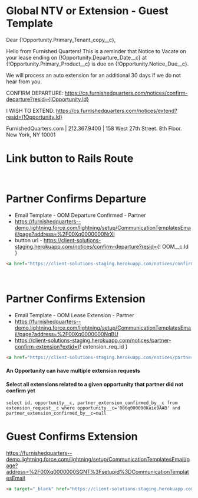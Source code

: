 # Global NTV or Extension - Guest Template

Dear {!Opportunity.Primary_Tenant_copy__c},

Hello from Furnished Quarters! This is a reminder that Notice to Vacate on your lease ending on {!Opportunity.Departure_Date__c} at {!Opportunity.Primary_Product__c} is due on {!Opportunity.Notice_Due__c}.

We will process an auto extension for an additional 30 days if we do not hear from you.


CONFIRM DEPARTURE: https://cs.furnishedquarters.com/notices/confirm-departure?resid={!Opportunity.Id}

I WISH TO EXTEND: https://cs.furnishedquarters.com/notices/extend?resid={!Opportunity.Id}



FurnishedQuarters.com | 212.367.9400 | 158 West 27th Street. 8th Floor. New York, NY 10001



# Link button to Rails Route

<br>

# Partner Confirms Departure
* Email Template - OOM Departure Confirmed - Partner
* https://furnishedquarters--demo.lightning.force.com/lightning/setup/CommunicationTemplatesEmail/page?address=%2F00Xq0000000NrXl
* button url - https://client-solutions-staging.herokuapp.com/notices/confirm-departure?resid={! OOM__c.Id }

```html
<a href="https://client-solutions-staging.herokuapp.com/notices/confirm-departure?resid={!Opportunity.Id}" target="_blank">Confirm Departure</a>
```

<br>

# Partner Confirms Extension
* Email Template - OOM Lease Extension - Partner
* https://furnishedquarters--demo.lightning.force.com/lightning/setup/CommunicationTemplatesEmail/page?address=%2F00Xq0000000NqBU
* https://client-solutions-staging.herokuapp.com/notices/partner-confirm-extension?extid={! extension_req_id }

```html
<a href="https://client-solutions-staging.herokuapp.com/notices/partner-confirm-extension?extid={!Extension_Request__c.Id}" target="_blank">Confirm Extension</a>
```

#### An Opportunity can have multiple extension requests
#### Select all extensions related to a given opportunity that partner did not confirm yet
```
select id, opportunity__c, partner_extension_confirmed_by__c from extension_request__c where opportunity__c='006q000000Kaie9AAB' and partner_extension_confirmed_by__c=null
```

# Guest Confirms Extension
https://furnishedquarters--demo.lightning.force.com/lightning/setup/CommunicationTemplatesEmail/page?address=%2F00Xq0000000SGNT%3Fsetupid%3DCommunicationTemplatesEmail

```html
<a target="_blank" href="https://client-solutions-staging.herokuapp.com/notices/guest-confirm-extension?extid={!Extension_Request__c.Id}">Confirm Extension Request</a>
```

